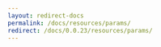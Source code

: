 ```yaml
---
layout: redirect-docs
permalink: /docs/resources/params/
redirect: /docs/0.0.23/resources/params/
---
```

